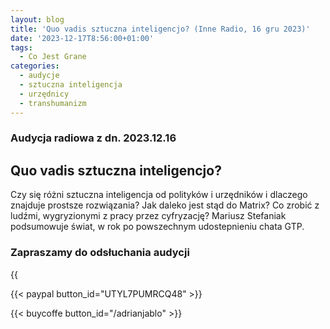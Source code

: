 ```yaml
---
layout: blog
title: 'Quo vadis sztuczna inteligencjo? (Inne Radio, 16 gru 2023)'
date: '2023-12-17T8:56:00+01:00'
tags:
  - Co Jest Grane
categories:
  - audycje
  - sztuczna inteligencja
  - urzędnicy
  - transhumanizm
---
```

### Audycja radiowa z dn. 2023.12.16

## Quo vadis sztuczna inteligencjo?

Czy się różni sztuczna inteligencja od polityków i urzędników i dlaczego znajduje prostsze rozwiązania? Jak daleko jest stąd do Matrix? Co zrobić z ludźmi, wygryzionymi z pracy przez cyfryzację? Mariusz Stefaniak podsumowuje świat, w rok po powszechnym udostepnieniu chata GTP.

### Zapraszamy do odsłuchania audycji



{{<audio src="audio/CJG_45_2023_12_16.mp3" caption="Zapis audycji CJG - Quo vadis sztuczna inteligencjo?, publikowanej na łamach Innego Radia Głuchołazy w dniu 16 grudnia 2023">}}



{{< paypal button_id="UTYL7PUMRCQ48" >}}

{{< buycoffe button_id="/adrianjablo" >}}
